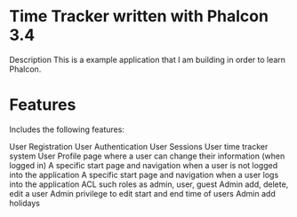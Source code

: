 # Time Tracker written with Phalcon 3.4

Description
This is a example application that I am building in order to learn Phalcon. 


# Features
Includes the following features:

User Registration
User Authentication
User Sessions
User time tracker system
User Profile page where a user can change their information (when logged in)
A specific start page and navigation when a user is not logged into the application
A specific start page and navigation when a user logs into the application
ACL  such roles as admin, user, guest
Admin add, delete, edit a user
Admin privilege to edit start and end time of users
Admin add holidays
